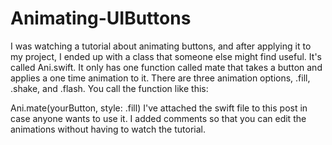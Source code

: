 # Animating-UIButtons

I was watching a tutorial about animating buttons, and after applying it to my project, I ended up with a class that someone
else might find useful. It's called Ani.swift. It only has one function called mate that takes a button and applies a one time
animation to it. There are three animation options, .fill, .shake, and .flash. You call the function like this:

  Ani.mate(yourButton, style: .fill)
I've attached the swift file to this post in case anyone wants to use it. I added comments
so that you can edit the animations without having to watch the tutorial.
